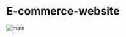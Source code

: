 # E-commerce-website


![main](https://user-images.githubusercontent.com/85317278/120858186-1c3fc780-c58b-11eb-8996-05540c848112.JPG)

